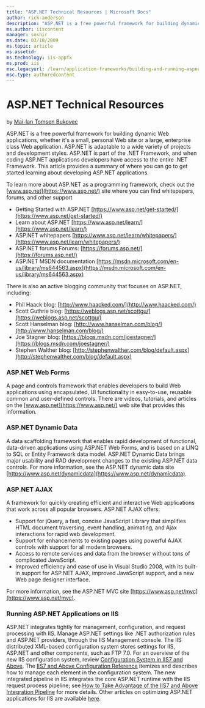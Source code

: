 ```yaml
---
title: "ASP.NET Technical Resources | Microsoft Docs"
author: rick-anderson
description: "ASP.NET is a free powerful framework for building dynamic Web applications, whether it’s a small, personal Web site or a large, enterprise class Web applicat..."
ms.author: iiscontent
manager: soshir
ms.date: 03/18/2009
ms.topic: article
ms.assetid: 
ms.technology: iis-appfx
ms.prod: iis
msc.legacyurl: /learn/application-frameworks/building-and-running-aspnet-applications/aspnet-technical-resources
msc.type: authoredcontent
---
```

ASP.NET Technical Resources
====================
by [Mai-lan Tomsen Bukovec](https://twitter.com/mailant)

ASP.NET is a free powerful framework for building dynamic Web applications, whether it's a small, personal Web site or a large, enterprise class Web application. ASP.NET is adaptable to a wide variety of projects and development styles. ASP.NET is part of the .NET Framework, and when coding ASP.NET applications developers have access to the entire .NET Framework. This article provides a summary of where you can go to get started learning about developing ASP.NET applications.

To learn more about ASP.NET as a programming framework, check out the [www.asp.net](https://www.asp.net/) site where you can find whitepapers, forums, and other support

- Getting Started with ASP.NET [https://www.asp.net/get-started/](https://www.asp.net/get-started/)
- Learn about ASP.NET [https://www.asp.net/learn/](https://www.asp.net/learn/)
- ASP.NET whitepapers [https://www.asp.net/learn/whitepapers/](https://www.asp.net/learn/whitepapers/)
- ASP.NET forums Forums: [https://forums.asp.net/](https://forums.asp.net/)
- ASP.NET MSDN documentation [https://msdn.microsoft.com/en-us/library/ms644563.aspx](https://msdn.microsoft.com/en-us/library/ms644563.aspx)

There is also an active blogging community that focuses on ASP.NET, including:

- Phil Haack blog: [http://www.haacked.com/](http://www.haacked.com/)
- Scott Guthrie blog: [https://weblogs.asp.net/scottgu/](https://weblogs.asp.net/scottgu/)
- Scott Hanselman blog: [http://www.hanselman.com/blog/](http://www.hanselman.com/blog/)
- Joe Stagner blog: [https://blogs.msdn.com/joestagner/](https://blogs.msdn.com/joestagner/)
- Stephen Walther blog: [http://stephenwalther.com/blog/default.aspx](http://stephenwalther.com/blog/default.aspx)

### ASP.NET Web Forms

A page and controls framework that enables developers to build Web applications using encapsulated, UI functionality in easy-to-use, reusable common and user-defined controls. There are videos, tutorials, and articles on the [www.asp.net](https://www.asp.net/) web site that provides this information.

### ASP.NET Dynamic Data

A data scaffolding framework that enables rapid development of functional, data-driven applications using ASP.NET Web Forms, and is based on a LINQ to SQL or Entity Framework data model. ASP.NET Dynamic Data brings major usability and RAD development changes to the existing ASP.NET data controls. For more information, see the ASP.NET dynamic data site [https://www.asp.net/dynamicdata](https://www.asp.net/dynamicdata).

### ASP.NET AJAX

A framework for quickly creating efficient and interactive Web applications that work across all popular browsers. ASP.NET AJAX offers:

- Support for jQuery, a fast, concise JavaScript Library that simplifies HTML document traversing, event handling, animating, and Ajax interactions for rapid web development.
- Support for enhancements to existing pages using powerful AJAX controls with support for all modern browsers.
- Access to remote services and data from the browser without tons of complicated JavaScript.
- Improved efficiency and ease of use in Visual Studio 2008, with its built-in support for ASP.NET AJAX, improved JavaScript support, and a new Web page designer interface.

For more information, see the ASP.NET MVC site [https://www.asp.net/mvc](https://www.asp.net/mvc).

### Running ASP.NET Applications on IIS

ASP.NET integrates tightly for management, configuration, and request processing with IIS. Manage ASP.NET settings like .NET authorization rules and ASP.NET providers, through the IIS Management console. The IIS distributed XML-based configuration system stores settings for IIS, ASP.NET and other components, such as FTP 7.0. For an overview of the new IIS configuration system, review [Configuration System in IIS7 and Above](../../get-started/planning-your-iis-architecture/the-configuration-system-in-iis-7.md). The [IIS7 and Above Configuration Reference](https://www.iis.net/configreference) itemizes and describes how to manage each element in the configuration system. The new integrated pipeline in IIS integrates the core ASP.NET runtime with the IIS request process pipeline; see [How to Take Advantage of the IIS7 and Above Integration Pipeline](how-to-take-advantage-of-the-iis-integrated-pipeline.md) for more details. Other articles on optimizing ASP.NET applications for IIS are available [here](index.md).